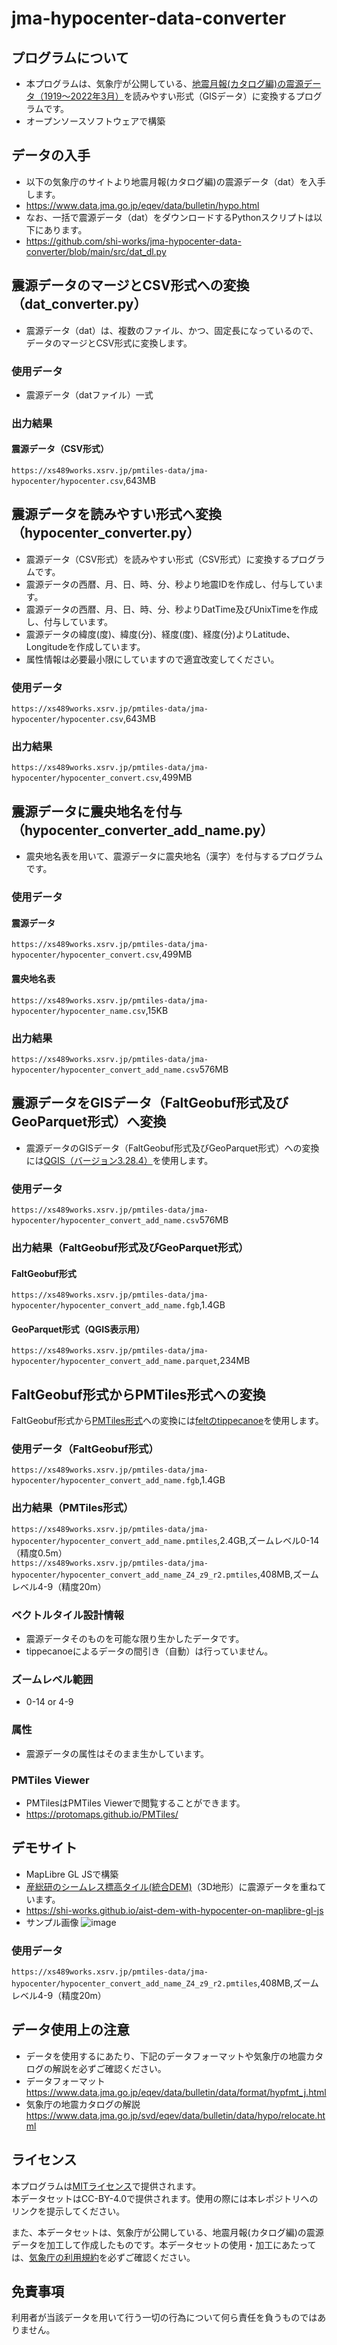 # jma-hypocenter-data-converter
## プログラムについて
- 本プログラムは、気象庁が公開している、[地震月報(カタログ編)の震源データ（1919～2022年3月）](https://www.data.jma.go.jp/eqev/data/bulletin/hypo.html)を読みやすい形式（GISデータ）に変換するプログラムです。
- オープンソースソフトウェアで構築

## データの入手
- 以下の気象庁のサイトより地震月報(カタログ編)の震源データ（dat）を入手します。
- https://www.data.jma.go.jp/eqev/data/bulletin/hypo.html
- なお、一括で震源データ（dat）をダウンロードするPythonスクリプトは以下にあります。
- https://github.com/shi-works/jma-hypocenter-data-converter/blob/main/src/dat_dl.py

## 震源データのマージとCSV形式への変換（dat_converter.py）
- 震源データ（dat）は、複数のファイル、かつ、固定長になっているので、データのマージとCSV形式に変換します。
### 使用データ
- 震源データ（datファイル）一式
### 出力結果
#### 震源データ（CSV形式）
`https://xs489works.xsrv.jp/pmtiles-data/jma-hypocenter/hypocenter.csv`,643MB

## 震源データを読みやすい形式へ変換（hypocenter_converter.py）
- 震源データ（CSV形式）を読みやすい形式（CSV形式）に変換するプログラムです。
- 震源データの西暦、月、日、時、分、秒より地震IDを作成し、付与しています。
- 震源データの西暦、月、日、時、分、秒よりDatTime及びUnixTimeを作成し、付与しています。
- 震源データの緯度(度)、緯度(分)、経度(度)、経度(分)よりLatitude、Longitudeを作成しています。
- 属性情報は必要最小限にしていますので適宜改変してください。
### 使用データ
`https://xs489works.xsrv.jp/pmtiles-data/jma-hypocenter/hypocenter.csv`,643MB
### 出力結果
`https://xs489works.xsrv.jp/pmtiles-data/jma-hypocenter/hypocenter_convert.csv`,499MB

## 震源データに震央地名を付与（hypocenter_converter_add_name.py）
- 震央地名表を用いて、震源データに震央地名（漢字）を付与するプログラムです。
### 使用データ
#### 震源データ
`https://xs489works.xsrv.jp/pmtiles-data/jma-hypocenter/hypocenter_convert.csv`,499MB
#### 震央地名表
`https://xs489works.xsrv.jp/pmtiles-data/jma-hypocenter/hypocenter_name.csv`,15KB
### 出力結果
`https://xs489works.xsrv.jp/pmtiles-data/jma-hypocenter/hypocenter_convert_add_name.csv`576MB

## 震源データをGISデータ（FaltGeobuf形式及びGeoParquet形式）へ変換
- 震源データのGISデータ（FaltGeobuf形式及びGeoParquet形式）への変換には[QGIS（バージョン3.28.4）](https://qgis.org/ja/site/)を使用します。
### 使用データ
`https://xs489works.xsrv.jp/pmtiles-data/jma-hypocenter/hypocenter_convert_add_name.csv`576MB
### 出力結果（FaltGeobuf形式及びGeoParquet形式）
#### FaltGeobuf形式
`https://xs489works.xsrv.jp/pmtiles-data/jma-hypocenter/hypocenter_convert_add_name.fgb`,1.4GB
#### GeoParquet形式（QGIS表示用）
`https://xs489works.xsrv.jp/pmtiles-data/jma-hypocenter/hypocenter_convert_add_name.parquet`,234MB

## FaltGeobuf形式からPMTiles形式への変換
FaltGeobuf形式から[PMTiles形式](https://github.com/protomaps/PMTiles)への変換には[feltのtippecanoe](https://github.com/felt/tippecanoe)を使用します。
### 使用データ（FaltGeobuf形式）
`https://xs489works.xsrv.jp/pmtiles-data/jma-hypocenter/hypocenter_convert_add_name.fgb`,1.4GB
### 出力結果（PMTiles形式）
`https://xs489works.xsrv.jp/pmtiles-data/jma-hypocenter/hypocenter_convert_add_name.pmtiles`,2.4GB,ズームレベル0-14（精度0.5m）  
`https://xs489works.xsrv.jp/pmtiles-data/jma-hypocenter/hypocenter_convert_add_name_Z4_z9_r2.pmtiles`,408MB,ズームレベル4-9（精度20m）

### ベクトルタイル設計情報
- 震源データそのものを可能な限り生かしたデータです。
- tippecanoeによるデータの間引き（自動）は行っていません。

### ズームレベル範囲
- 0-14 or 4-9

### 属性
- 震源データの属性はそのまま生かしています。

### PMTiles Viewer
- PMTilesはPMTiles Viewerで閲覧することができます。
- https://protomaps.github.io/PMTiles/

## デモサイト
- MapLibre GL JSで構築
- [産総研のシームレス標高タイル(統合DEM)](https://tiles.gsj.jp/tiles/elev/tiles.html#h_mixed)（3D地形）に震源データを重ねています。
- https://shi-works.github.io/aist-dem-with-hypocenter-on-maplibre-gl-js
- サンプル画像
![image](https://github.com/shi-works/jma-hypocenter-data-converter/assets/71203808/80f707d0-aa05-4d78-b7c5-bfab5f005142)
### 使用データ
`https://xs489works.xsrv.jp/pmtiles-data/jma-hypocenter/hypocenter_convert_add_name_Z4_z9_r2.pmtiles`,408MB,ズームレベル4-9（精度20m）

## データ使用上の注意
- データを使用するにあたり、下記のデータフォーマットや気象庁の地震カタログの解説を必ずご確認ください。
- データフォーマット  
https://www.data.jma.go.jp/eqev/data/bulletin/data/format/hypfmt_j.html
- 気象庁の地震カタログの解説  
https://www.data.jma.go.jp/svd/eqev/data/bulletin/data/hypo/relocate.html

## ライセンス
本プログラムは[MITライセンス](https://github.com/shi-works/jma-hypocenter-data-converter/blob/main/LICENSE)で提供されます。  
本データセットはCC-BY-4.0で提供されます。使用の際には本レポジトリへのリンクを提示してください。

また、本データセットは、気象庁が公開している、地震月報(カタログ編)の震源データを加工して作成したものです。本データセットの使用・加工にあたっては、[気象庁の利用規約](https://www.jma.go.jp/jma/kishou/info/coment.html)を必ずご確認ください。

## 免責事項
利用者が当該データを用いて行う一切の行為について何ら責任を負うものではありません。
